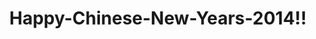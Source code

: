 ---
layout: blog
title: Happy-Chinese-New-Years-2014!!
category: blog
lat: 37.44865
lng: 126.44861
image: https://s3-us-west-2.amazonaws.com/travels2013/2014-01-30 23:45:30 PST.jpg
---